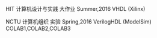 HIT 计算机设计与实践 大作业  Summer,2016
VHDL (Xilinx)

NCTU 计算机组织 实验  Spring,2016
VerilogHDL (ModelSim)
COLAB1,COLAB2,COLAB3
